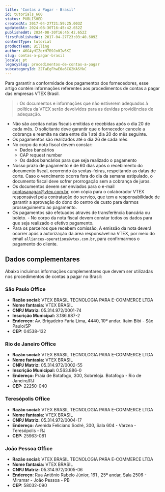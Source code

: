 ```yaml
---
title: 'Contas a Pagar - Brasil'
id: tutorials_660
status: PUBLISHED
createdAt: 2017-04-27T21:59:25.003Z
updatedAt: 2024-08-30T16:45:42.652Z
publishedAt: 2024-08-30T16:45:42.652Z
firstPublishedAt: 2017-04-27T23:03:40.609Z
contentType: tutorial
productTeam: Billing
author: 46G4yHIZerH7B9Jo0Iw5KI
slug: contas-a-pagar-brasil
locale: pt
legacySlug: procedimentos-de-contas-a-pagar
subcategoryId: 22TaEgFhwE6a6CG2KASYkC
---
```


Para garantir a conformidade dos pagamentos dos fornecedores, esse artigo contém informações referentes aos procedimentos de contas a pagar das empresas VTEX Brasil.

>ℹ️ Os documentos e informações que não estiverem adequados à política da VTEX serão devolvidos para as devidas providências de adequação.

- Não são aceitas notas fiscais emitidas e recebidas após o dia 20 de cada mês. O solicitante deve garantir que o fornecedor cancele a cobrança e reemita na data entre dia 1 até dia 20 do mês seguinte.  
- Os pagamentos são realizados até o dia 26 de cada mês.    
- No corpo da nota fiscal devem constar:  
  - Dados bancários  
  - CAP request number  
  - Os dados bancários para que seja realizado o pagamento  
- Nosso prazo de pagamento é de 60 dias após o recebimento do documento fiscal, ocorrendo às sextas-feiras, respeitando as datas de corte. Caso o vencimento ocorra fora do dia da semana estipulado, o documento fiscal deve sofrer prorrogação sem a cobrança de juros.    
- Os documentos devem ser enviados para o e-mail contasapagar@vtex.com.br, com cópia para o colaborador VTEX responsável pela contratação do serviço, que tem a responsabilidade de garantir a aprovação do dono do centro de custo para darmos prosseguimento ao pagamento.  
- Os pagamentos são efetuados através de transferência bancária ou boleto.   - No corpo da nota fiscal devem constar todos os dados para que seja realizado o efetivo pagamento.  
- Para os parceiros que recebem comissão, A emissão da nota deverá ocorrer após a autorização da área responsável na VTEX, por meio do email `alliances-operations@vtex.com.br`, para confirmarmos o pagamento do cliente.  

## Dados complementares 

Abaixo incluímos informações complementares que devem ser utilizadas nos procedimentos de contas a pagar no Brasil:

### São Paulo Office
- **Razão social:** VTEX BRASIL TECNOLOGIA PARA E-COMMERCE LTDA
- **Nome fantasia:** VTEX BRASIL
- **CNPJ Matriz:** 05.314.972/0001-74
- **Inscrição Municipal:** 3.186.687-2
- **Endereço:** Av. Brigadeiro Faria Lima, 4440, 10º andar. Itaim Bibi - São Paulo/SP
- **CEP:** 04538-132

### Rio de Janeiro Office

- **Razão social:** VTEX BRASIL TECNOLOGIA PARA E-COMMERCE LTDA
- **Nome fantasia:** VTEX BRASIL
- **CNPJ Matriz:** 05.314.972/0002-55
- **Inscrição Municipal:** 0.563.886-0
- **Endereço:** Praia de Botafogo, 300, Sobreloja. Botafogo - Rio de Janeiro/RJ
- **CEP:** 22250-040

### Teresópolis Office

- **Razão social:** VTEX BRASIL TECNOLOGIA PARA E-COMMERCE LTDA
- **Nome fantasia:** VTEX BRASIL
- **CNPJ Matriz:** 05.314.972/0004-17
- **Endereço:** Avenida Feliciano Sodré, 300, Sala 604 - Várzea - Teresópolis - RJ
- **CEP:** 25963-081

### João Pessoa Office

- **Razão social:** VTEX BRASIL TECNOLOGIA PARA E-COMMERCE LTDA
- **Nome fantasia:** VTEX BRASIL
- **CNPJ Matriz:** 05.314.972/0005-06
- **Endereço:** Rua Antônio Rabelo Júnior, 161 , 25º andar, Sala 2506 - Miramar - João Pessoa - PB
- **CEP:** 58032-090

